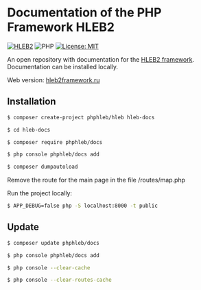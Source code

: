 # Documentation of the PHP Framework HLEB2

[![HLEB2](https://img.shields.io/badge/HLEB-2-darkcyan)](https://github.com/phphleb/hleb) ![PHP](https://img.shields.io/badge/PHP-^8.2-blue) [![License: MIT](https://img.shields.io/badge/License-MIT%20(Free)-brightgreen.svg)](https://github.com/phphleb/hleb/blob/master/LICENSE)

An open repository with documentation for the [HLEB2 framework](https://github.com/phphleb/hleb).
Documentation can be installed locally.

Web version: [hleb2framework.ru](http://hleb2framework.ru)

Installation
-----------------------------------

```bash
$ composer create-project phphleb/hleb hleb-docs
```
```bash
$ cd hleb-docs
```
```bash
$ composer require phphleb/docs
```
```bash
$ php console phphleb/docs add
```
```bash
$ composer dumpautoload
```

Remove the route for the main page in the file /routes/map.php

Run the project locally:
```bash
$ APP_DEBUG=false php -S localhost:8000 -t public
```

Update
-----------------------------------

```bash
$ composer update phphleb/docs
```

```bash
$ php console phphleb/docs add
```

```bash
$ php console --clear-cache
```

```bash
$ php console --clear-routes-cache
```


